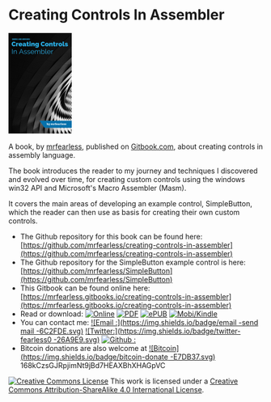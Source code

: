 # Creating Controls In Assembler

![](/assets/cover_tiny.png)

A book, by [mrfearless](https://github.com/mrfearless), published on [Gitbook.com](/Gitbook.com), about creating controls in assembly language.

The book introduces the reader to my journey and techniques I discovered and evolved over time, for creating custom controls using the windows win32 API and Microsoft's Macro Assembler \(Masm\).

It covers the main areas of developing an example control, SimpleButton, which the reader can then use as basis for creating their own custom controls.

* The Github repository for this book can be found here: [https://github.com/mrfearless/creating-controls-in-assembler](https://github.com/mrfearless/creating-controls-in-assembler)
* The Github repository for the SimpleButton example control is here: [https://github.com/mrfearless/SimpleButton](https://github.com/mrfearless/SimpleButton)
* This Gitbook can be found online here: [https://mrfearless.gitbooks.io/creating-controls-in-assembler](https://mrfearless.gitbooks.io/creating-controls-in-assembler)
* Read or download: [![Online](https://img.shields.io/badge/gitbook-online-brightgreen.svg)](https://mrfearless.gitbooks.io/creating-controls-in-assembler) [![PDF](https://img.shields.io/badge/gitbook-pdf-green.svg)](https://www.gitbook.com/download/pdf/book/mrfearless/creating-controls-in-assembler) [![ePUB](https://img.shields.io/badge/gitbook-epub-yellowgreen.svg)](https://www.gitbook.com/download/epub/book/mrfearless/creating-controls-in-assembler) [![Mobi/Kindle](https://img.shields.io/badge/gitbook-mobi-yellow.svg)](https://www.gitbook.com/download/mobi/book/mrfearless/creating-controls-in-assembler)
* You can contact me: [![Email  :](https://img.shields.io/badge/email  -send mail -6C2FDE.svg)](mailto:fearless.is.my.name@gmail.com) [![Twitter:](https://img.shields.io/badge/twitter-fearless0  -26A9E9.svg)](https://twitter.com/fearless0) [![Github :](https://img.shields.io/badge/github-mrfearless-7A8E97.svg)](https://github.com/mrfearless)
* Bitcoin donations are also welcome at [![Bitcoin](https://img.shields.io/badge/bitcoin-donate  -E7DB37.svg)](https://blockchain.info/address/168kCzsGJRpjimNt9jBd7HEAXBhXHAGpVC) 168kCzsGJRpjimNt9jBd7HEAXBhXHAGpVC

[![Creative Commons License](https://i.creativecommons.org/l/by-sa/4.0/88x31.png)](http://creativecommons.org/licenses/by-sa/4.0/) This work is licensed under a [Creative Commons Attribution-ShareAlike 4.0 International License](http://creativecommons.org/licenses/by-sa/4.0/).

